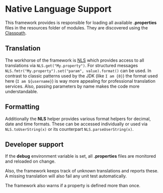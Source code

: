 # Native Language Support

This framework provides is responsible for loading all available **.properties**
files in the resources folder of modules. They are discovered using the [Classpath](../Classpath.java).

## Translation

The workhorse of the framework is [NLS](NLS.java) which provides access to all translations via
`NLS.get("My.property")`. For structured messages `NLS.fmtr("My.property").set("param", value).format()` can be used.
In contrast to classic patterns used by the JDK (like `I am {0}`) the format used here (`I am ${username}`) is way more
appealing for professional translation services. Also, passing parameters by name makes the code more
understandable.

## Formatting

Additionally the **NLS** helper provides various format helpers for decimal, date and time formats.
These can be accessed individually or used via `NLS.toUserString(x)` or its counterpart `NLS.parseUserString(x)`.

## Developer support

If the **debug** environment variable is set, all **.properties** files are monitored and
reloaded on change.

Also, the framework keeps track of unknown translations and reports these. A missing translation will
also fail any unit test automatically.

The framework also warns if a property is defined more than once.
